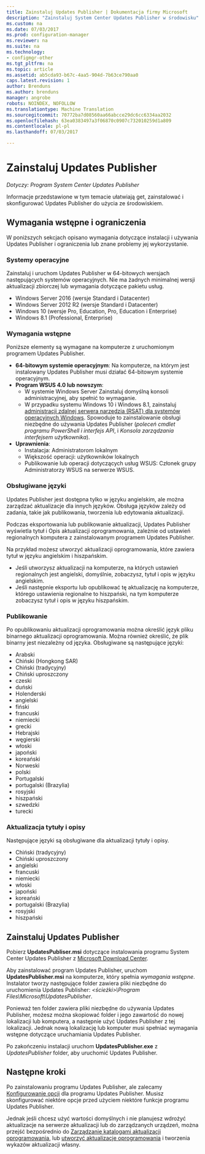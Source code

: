 ```yaml
---
title: Zainstaluj Updates Publisher | Dokumentacja firmy Microsoft
description: "Zainstaluj System Center Updates Publisher w środowisku"
ms.custom: na
ms.date: 07/03/2017
ms.prod: configuration-manager
ms.reviewer: na
ms.suite: na
ms.technology:
- configmgr-other
ms.tgt_pltfrm: na
ms.topic: article
ms.assetid: ab5cda93-b67c-4aa5-904d-7b63ce790aa0
caps.latest.revision: 1
author: Brenduns
ms.author: brenduns
manager: angrobe
robots: NOINDEX, NOFOLLOW
ms.translationtype: Machine Translation
ms.sourcegitcommit: 70772ba7d08560aa66abcce29dc6cc6334aa2032
ms.openlocfilehash: 63ea0383497a3f06870c0907c732010259d1a809
ms.contentlocale: pl-pl
ms.lasthandoff: 07/03/2017

---
```

# <a name="install-updates-publisher"></a>Zainstaluj Updates Publisher

*Dotyczy: Program System Center Updates Publisher*

Informacje przedstawione w tym temacie ułatwiają get, zainstalować i skonfigurować Updates Publisher do użycia ze środowiskiem.


## <a name="prerequisites-and-limitations"></a>Wymagania wstępne i ograniczenia
W poniższych sekcjach opisano wymagania dotyczące instalacji i używania Updates Publisher i ograniczenia lub znane problemy jej wykorzystanie.

### <a name="operating-systems"></a>Systemy operacyjne
Zainstaluj i uruchom Updates Publisher w 64-bitowych wersjach następujących systemów operacyjnych. Nie ma żadnych minimalnej wersji aktualizacji zbiorczej lub wymagania dotyczące pakietu usług.

-   Windows Server 2016 (wersje Standard i Datacenter)
-   Windows Server 2012 R2 (wersje Standard i Datacenter)
-   Windows 10 (wersje Pro, Education, Pro, Education i Enterprise)
-   Windows 8.1 (Professional, Enterprise)

### <a name="prerequisites"></a>Wymagania wstępne
Poniższe elementy są wymagane na komputerze z uruchomionym programem Updates Publisher.

-   **64-bitowym systemie operacyjnym**: Na komputerze, na którym jest instalowany Updates Publisher musi działać 64-bitowym systemie operacyjnym.
-   **Program WSUS 4.0 lub nowszym**:
    -   W systemie Windows Server Zainstaluj domyślną konsoli administracyjnej, aby spełnić to wymaganie.
    -   W przypadku systemu Windows 10 i Windows 8.1, zainstaluj [administracji zdalnej serwera narzędzia (RSAT) dla systemów operacyjnych Windows](https://support.microsoft.com/help/2693643/remote-server-administration-tools-rsat-for-windows-operating-systems). Spowoduje to zainstalowanie obsługi niezbędne do używania Updates Publisher (*poleceń cmdlet programu PowerShell i interfejs API*, i *Konsola zarządzania interfejsem użytkownika*).
-   **Uprawnienia**:
    -   Instalacja: Administratorom lokalnym
    -   Większość operacji: użytkowników lokalnych
    -   Publikowanie lub operacji dotyczących usług WSUS: Członek grupy Administratorzy WSUS na serwerze WSUS.

### <a name="supported-languages"></a>Obsługiwane języki
Updates Publisher jest dostępna tylko w języku angielskim, ale można zarządzać aktualizacje dla innych języków. Obsługa języków zależy od zadania, takie jak publikowania, tworzenia lub edytowania aktualizacji.

Podczas eksportowania lub publikowanie aktualizacji, Updates Publisher wyświetla tytuł i Opis aktualizacji oprogramowania, zależnie od ustawień regionalnych komputera z zainstalowanym programem Updates Publisher.

Na przykład możesz utworzyć aktualizacji oprogramowania, które zawiera tytuł w języku angielskim i hiszpańskim.

-   Jeśli utworzysz aktualizacji na komputerze, na których ustawień regionalnych jest angielski, domyślnie, zobaczysz, tytuł i opis w języku angielskim.
-   Jeśli następnie eksportu lub opublikować tę aktualizację na komputerze, którego ustawienia regionalne to hiszpański, na tym komputerze zobaczysz tytuł i opis w języku hiszpańskim.

### <a name="publishing"></a>Publikowanie
Po opublikowaniu aktualizacji oprogramowania można określić język pliku binarnego aktualizacji oprogramowania. Można również określić, że plik binarny jest niezależny od języka. Obsługiwane są następujące języki:

-   Arabski
-   Chiński (Hongkong SAR)
-   Chiński (tradycyjny)
-   Chiński uproszczony
-   czeski
-   duński
-   Holenderski
-   angielski
-   fiński
-   francuski
-   niemiecki
-   grecki
-   Hebrajski
-   węgierski
-   włoski
-   japoński
-   koreański
-   Norweski
-   polski
-   Portugalski
-   portugalski (Brazylia)
-   rosyjski
-   hiszpański
-   szwedzki
-   turecki

### <a name="software-update-titles-and-descriptions"></a>Aktualizacja tytuły i opisy
Następujące języki są obsługiwane dla aktualizacji tytuły i opisy.

-   Chiński (tradycyjny)
-   Chiński uproszczony
-   angielski
-   francuski
-   niemiecki
-   włoski
-   japoński
-   koreański
-   portugalski (Brazylia)
-   rosyjski
-   hiszpański



## <a name="install-updates-publisher"></a>Zainstaluj Updates Publisher
Pobierz **UpdatesPubliser.msi** dotyczące instalowania programu System Center Updates Publisher z [Microsoft Download Center](https://go.microsoft.com/fwlink/?linkid=847967).

Aby zainstalować program Updates Publisher, uruchom **UpdatesPublisher.msi** na komputerze, który spełnia *wymagania wstępne*. Instalator tworzy następujące folder zawiera pliki niezbędne do uruchomienia Updates Publisher:  *&lt;ścieżki&gt;\Program Files\Microsoft\UpdatesPublisher*.

Ponieważ ten folder zawiera pliki niezbędne do używania Updates Publisher, możesz można skopiować folder i jego zawartość do nowej lokalizacji lub komputera, a następnie użyć Updates Publisher z tej lokalizacji. Jednak nową lokalizację lub komputer musi spełniać wymagania wstępne dotyczące uruchamiania Updates Publisher.

Po zakończeniu instalacji uruchom **UpdatesPublisher.exe** z *UpdatesPublisher* folder, aby uruchomić Updates Publisher.

## <a name="next-steps"></a>Następne kroki
 Po zainstalowaniu programu Updates Publisher, ale zalecamy [Konfigurowanie opcji](updates-publisher-options.md) dla programu Updates Publisher. Musisz skonfigurować niektóre opcje przed użyciem niektóre funkcje programu Updates Publisher.

 Jednak jeśli chcesz użyć wartości domyślnych i nie planujesz wdrożyć aktualizacje na serwerze aktualizacji lub do zarządzanych urządzeń, można przejść bezpośrednio do [Zarządzanie katalogami aktualizacji oprogramowania](updates-publisher-catalogs.md), lub [utworzyć aktualizacje oprogramowania](create-updates-with-updates-publisher.md) i tworzenia wykazów aktualizacji własny.

